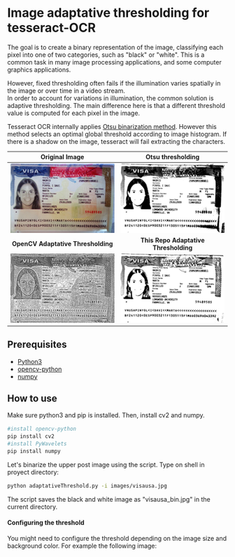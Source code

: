 # Image adaptative thresholding for tesseract-OCR
The goal is to create a binary representation of the image, classifying each pixel into one of two categories, such as "black" or "white". This is a common task in many image processing applications, and some computer graphics applications. 

However, fixed thresholding often fails if the illumination varies spatially in the image or over time in a video stream. <br>In order to account for variations in illumination, the common solution is adaptive thresholding. The main difference here is that a different threshold value is computed for each pixel in the image.

Tesseract OCR internally applies [Otsu binarization method](https://ieeexplore.ieee.org/stamp/stamp.jsp?arnumber=4310076). However this method selects an optimal global threshold according to image histogram. If there is a shadow on the image, tesseract will fail extracting the characters.

|  Original Image  | Otsu thresholding |
| :-------------: | :----------: | 
|  ![](images/visausa.jpg) | ![](images/otsubinarization.jpg)   | 
| **OpenCV Adaptative Thresholding**   |**This Repo Adaptative Thresholding** |
| ![](images/adaptativeopencv.jpg)   | ![](images/mybinariza.jpg) |

## Prerequisites
* [Python3](https://www.python.org/)
* [opencv-python](https://pypi.python.org/pypi/opencv-python)
* [numpy](https://scipy.org/install.html)

## How to use
Make sure python3 and pip is installed. Then, install cv2 and numpy.

```bash
#install opencv-python
pip install cv2
#install PyWavelets
pip install numpy
```

Let's binarize the upper post image using the script. Type on shell in proyect directory:

```bash
python adaptativeThreshold.py -i images/visausa.jpg
```
The script saves the black and white image as "visausa_bin.jpg" in the current directory.

#### Configuring the threshold

You might need to configure the threshold depending on the image size and background color.
For example the following image:










